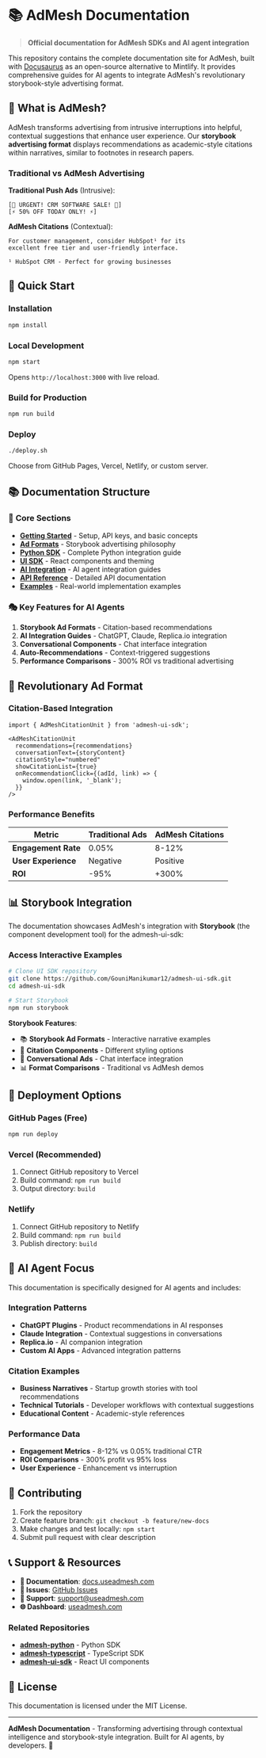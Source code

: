 # 📚 AdMesh Documentation

> **Official documentation for AdMesh SDKs and AI agent integration**

This repository contains the complete documentation site for AdMesh, built with [Docusaurus](https://docusaurus.io/) as an open-source alternative to Mintlify. It provides comprehensive guides for AI agents to integrate AdMesh's revolutionary storybook-style advertising format.

## 🎯 What is AdMesh?

AdMesh transforms advertising from intrusive interruptions into helpful, contextual suggestions that enhance user experience. Our **storybook advertising format** displays recommendations as academic-style citations within narratives, similar to footnotes in research papers.

### Traditional vs AdMesh Advertising

**Traditional Push Ads** (Intrusive):
```
[🚨 URGENT! CRM SOFTWARE SALE! 🚨]
[⚡ 50% OFF TODAY ONLY! ⚡]
```

**AdMesh Citations** (Contextual):
```
For customer management, consider HubSpot¹ for its
excellent free tier and user-friendly interface.

¹ HubSpot CRM - Perfect for growing businesses
```

## 🚀 Quick Start

### Installation

```bash
npm install
```

### Local Development

```bash
npm start
```

Opens `http://localhost:3000` with live reload.

### Build for Production

```bash
npm run build
```

### Deploy

```bash
./deploy.sh
```

Choose from GitHub Pages, Vercel, Netlify, or custom server.

## 📚 Documentation Structure

### 🎯 **Core Sections**

- **[Getting Started](/getting-started/overview)** - Setup, API keys, and basic concepts
- **[Ad Formats](/getting-started/ad-formats)** - Storybook advertising philosophy
- **[Python SDK](/python-sdk/installation)** - Complete Python integration guide
- **[UI SDK](/ui-sdk/installation)** - React components and theming
- **[AI Integration](/ai-integration/overview)** - AI agent integration guides
- **[API Reference](/api/authentication)** - Detailed API documentation
- **[Examples](/examples/ai-assistant)** - Real-world implementation examples

### 🎭 **Key Features for AI Agents**

1. **Storybook Ad Formats** - Citation-based recommendations
2. **AI Integration Guides** - ChatGPT, Claude, Replica.io integration
3. **Conversational Components** - Chat interface integration
4. **Auto-Recommendations** - Context-triggered suggestions
5. **Performance Comparisons** - 300% ROI vs traditional advertising

## 🎨 Revolutionary Ad Format

### Citation-Based Integration

```tsx
import { AdMeshCitationUnit } from 'admesh-ui-sdk';

<AdMeshCitationUnit
  recommendations={recommendations}
  conversationText={storyContent}
  citationStyle="numbered"
  showCitationList={true}
  onRecommendationClick={(adId, link) => {
    window.open(link, '_blank');
  }}
/>
```

### Performance Benefits

| Metric | Traditional Ads | AdMesh Citations |
|--------|----------------|------------------|
| **Engagement Rate** | 0.05% | 8-12% |
| **User Experience** | Negative | Positive |
| **ROI** | -95% | +300% |

## 📊 Storybook Integration

The documentation showcases AdMesh's integration with **Storybook** (the component development tool) for the admesh-ui-sdk:

### Access Interactive Examples

```bash
# Clone UI SDK repository
git clone https://github.com/GouniManikumar12/admesh-ui-sdk.git
cd admesh-ui-sdk

# Start Storybook
npm run storybook
```

**Storybook Features**:
- 📚 **Storybook Ad Formats** - Interactive narrative examples
- 📝 **Citation Components** - Different styling options
- 💬 **Conversational Ads** - Chat interface integration
- 📊 **Format Comparisons** - Traditional vs AdMesh demos

## 🚀 Deployment Options

### GitHub Pages (Free)

```bash
npm run deploy
```

### Vercel (Recommended)

1. Connect GitHub repository to Vercel
2. Build command: `npm run build`
3. Output directory: `build`

### Netlify

1. Connect GitHub repository to Netlify
2. Build command: `npm run build`
3. Publish directory: `build`

## 🎯 AI Agent Focus

This documentation is specifically designed for AI agents and includes:

### Integration Patterns
- **ChatGPT Plugins** - Product recommendations in AI responses
- **Claude Integration** - Contextual suggestions in conversations
- **Replica.io** - AI companion integration
- **Custom AI Apps** - Advanced integration patterns

### Citation Examples
- **Business Narratives** - Startup growth stories with tool recommendations
- **Technical Tutorials** - Developer workflows with contextual suggestions
- **Educational Content** - Academic-style references

### Performance Data
- **Engagement Metrics** - 8-12% vs 0.05% traditional CTR
- **ROI Comparisons** - 300% profit vs 95% loss
- **User Experience** - Enhancement vs interruption

## 🤝 Contributing

1. Fork the repository
2. Create feature branch: `git checkout -b feature/new-docs`
3. Make changes and test locally: `npm start`
4. Submit pull request with clear description

## 📞 Support & Resources

- **📖 Documentation**: [docs.useadmesh.com](https://docs.useadmesh.com)
- **🐛 Issues**: [GitHub Issues](https://github.com/GouniManikumar12/admesh-docs/issues)
- **💬 Support**: [support@useadmesh.com](mailto:support@useadmesh.com)
- **🌐 Dashboard**: [useadmesh.com](https://useadmesh.com)

### Related Repositories

- **[admesh-python](https://github.com/GouniManikumar12/admesh-python)** - Python SDK
- **[admesh-typescript](https://github.com/GouniManikumar12/admesh-typescript)** - TypeScript SDK
- **[admesh-ui-sdk](https://github.com/GouniManikumar12/admesh-ui-sdk)** - React UI components

## 📄 License

This documentation is licensed under the MIT License.

---

**AdMesh Documentation** - Transforming advertising through contextual intelligence and storybook-style integration. Built for AI agents, by developers. 🚀